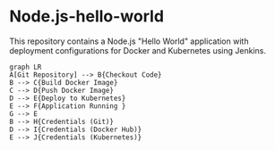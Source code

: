 # Node.js-hello-world

This repository contains a Node.js "Hello World" application with deployment configurations for Docker and Kubernetes using Jenkins.


```mermaid
graph LR
A[Git Repository] --> B{Checkout Code}
B --> C{Build Docker Image}
C --> D{Push Docker Image}
D --> E{Deploy to Kubernetes}
E --> F{Application Running }
G --> E
B --> H{Credentials (Git)}
D --> I{Credentials (Docker Hub)}
E --> J{Credentials (Kubernetes)}
```


